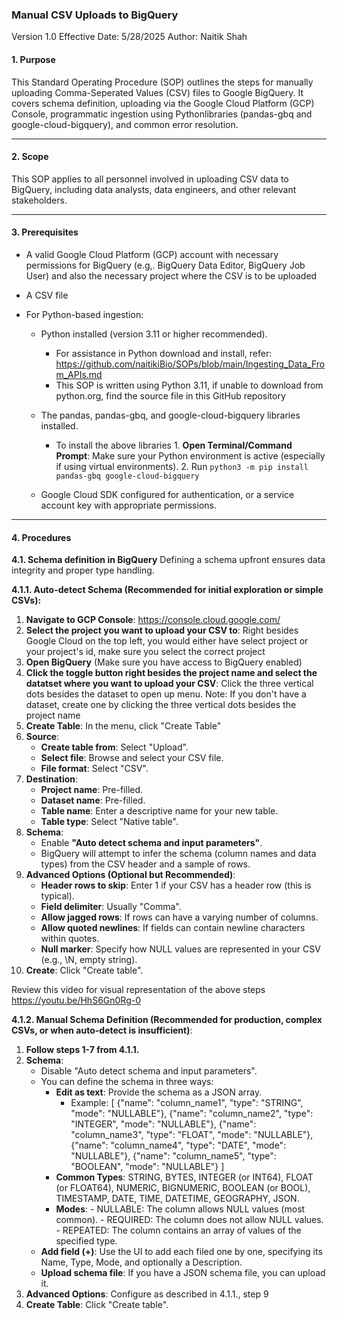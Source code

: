### Manual CSV Uploads to BigQuery
Version 1.0
Effective Date: 5/28/2025
Author: Naitik Shah

#### 1. Purpose
This Standard Operating Procedure (SOP) outlines the steps for manually uploading Comma-Seperated Values (CSV) files to Google BigQuery. It covers schema definition, uploading via the Google Cloud Platform (GCP) Console, programmatic ingestion using Pythonlibraries (pandas-gbq and google-cloud-bigquery), and common error resolution. 

------------


#### 2. Scope
This SOP applies to all personnel involved in uploading CSV data to BigQuery, including data analysts, data engineers, and other relevant stakeholders.

------------


#### 3. Prerequisites
- A valid Google Cloud Platform (GCP) account with necessary permissions for BigQuery (e.g,. BigQuery Data Editor, BigQuery Job User) and also the necessary project where the CSV is to be uploaded

- A CSV file

- For Python-based ingestion:
	- Python installed (version 3.11 or higher recommended).
		 - For assistance in Python download and install, refer: https://github.com/naitikiBio/SOPs/blob/main/Ingesting_Data_From_APIs.md
		 - This SOP is written using Python 3.11, if unable to download from python.org, find the source file in this GitHub repository
	- The pandas, pandas-gbq, and google-cloud-bigquery libraries installed.
		 - To install the above libraries
		  1. **Open Terminal/Command Prompt**: Make sure your Python environment is active (especially if using virtual environments).
		  2. Run `python3 -m pip install pandas-gbq google-cloud-bigquery`

	- Google Cloud SDK configured for authentication, or a service account key with appropriate permissions.

------------

#### 4. Procedures
**4.1. Schema definition in BigQuery**
Defining a schema upfront ensures data integrity and proper type handling.

**4.1.1. Auto-detect Schema (Recommended for initial exploration or simple CSVs):**
1.  **Navigate to GCP Console**:  https://console.cloud.google.com/ 
2.  **Select the project you want to upload your CSV to**: Right besides Google Cloud on the top left, you would either have select project or your project's id, make sure you select the correct project
3.  **Open BigQuery** (Make sure you have access to BigQuery enabled)
4. **Click the toggle button right besides the project name and select the datatset where you want to upload your CSV**: Click the three vertical dots besides the dataset to open up menu. Note: If you don't have a dataset, create one by clicking the three vertical dots besides the project name
5. **Create Table**: In the menu, click "Create Table"
6. **Source**: 
	 - **Create table from**: Select "Upload".
	 - **Select file**: Browse and select your CSV file.
	 - **File format**: Select "CSV".
7. **Destination**:
	 -  **Project name**: Pre-filled.
	 - **Dataset name**: Pre-filled.
	 - **Table name**: Enter a descriptive name for your new table.
	 - **Table type**: Select "Native table".
8. **Schema**:
	- Enable **"Auto detect schema and input parameters"**.
	- BigQuery will attempt to infer the schema (column names and data types) from the CSV header and a sample of rows.
9.  **Advanced Options (Optional but Recommended)**:
	 - **Header rows to skip**: Enter 1 if your CSV has a header row (this is typical).
	 - **Field delimiter**: Usually "Comma".
	 - **Allow jagged rows**: If rows can have a varying number of columns.
	 - **Allow quoted newlines**: If fields can contain newline characters within quotes.
	 - **Null marker**: Specify how NULL values are represented in your CSV (e.g., \N, empty string).
10. **Create**: Click "Create table".

Review this video for visual representation of the above steps
https://youtu.be/HhS6Gn0Rg-0

**4.1.2. Manual Schema Definition (Recommended for production, complex CSVs, or when auto-detect is insufficient)**:
1.  **Follow steps 1-7 from 4.1.1.**
2.  **Schema**:
	 - Disable "Auto detect schema and input parameters".
	 - You can define the schema in three ways:
	 	 -  **Edit as text**: Provide the schema as a JSON array.
		 	 - Example:
			 	[
					{"name": "column_name1", "type": "STRING", "mode": "NULLABLE"},
					{"name": "column_name2", "type": "INTEGER", "mode": "NULLABLE"},
					{"name": "column_name3", "type": "FLOAT", "mode": "NULLABLE"},
					{"name": "column_name4", "type": "DATE", "mode": "NULLABLE"},
					{"name": "column_name5", "type": "BOOLEAN", "mode": "NULLABLE"}
				]
		- **Common Types**: STRING, BYTES, INTEGER (or INT64), FLOAT (or FLOAT64), NUMERIC, BIGNUMERIC, BOOLEAN (or BOOL), TIMESTAMP, DATE, TIME, DATETIME, GEOGRAPHY, JSON.
		 - **Modes**: 
		 	 	- NULLABLE: The column allows NULL values (most common).
				 - REQUIRED: The column does not allow NULL values.
				 - REPEATED: The column contains an array of values of the specified type.
	 - **Add field (+)**: Use the UI to add each filed one by one, specifying its Name, Type, Mode, and optionally a Description.
	 - **Upload schema file**: If you have a JSON schema file, you can upload it.
3.  **Advanced Options**: Configure as described in 4.1.1., step 9
4. **Create Table**: Click "Create table".
